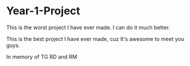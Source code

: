 # Year-1-Project



This is the worst project I have ever made. I can do it much better.

This is the best project I have ever made, cuz It's awesome to meet you guys.

In memory of TG RD and RM



